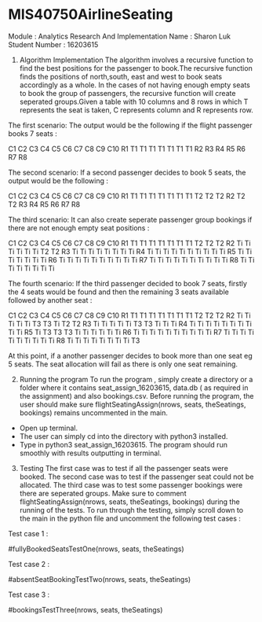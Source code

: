 # MIS40750AirlineSeating
Module : Analytics Research And Implementation
Name : Sharon Luk
Student Number : 16203615

1. Algorithm Implementation
The algorithm involves a recursive function to find the best positions for the passenger to book.The recursive
function finds the positions of north,south, east and west to book seats accordingly as a whole.
In the cases of not having enough empty seats to book the group of passengers, the recursive function will create
seperated groups.Given a table with 10 columns and 8 rows in which T represents the seat is taken, C represents
column and R represents row.

The first scenario: 
The output would be the following if the flight passenger books 7 seats : 

C1 C2 C3 C4 C5 C6 C7 C8 C9 C10
R1 T1 T1 T1 T1 T1 T1 T1 
R2
R3
R4
R5
R6
R7
R8

The second scenario:
If a second passenger decides to book 5 seats, the output would be the following :

C1 C2 C3 C4 C5 C6 C7 C8 C9 C10
R1 T1 T1 T1 T1 T1 T1 T1 T2 T2 T2
R2                         T2 T2
R3
R4
R5
R6
R7
R8

The third scenario:
It can also create seperate passenger group bookings if there are not enough empty seat positions :

C1 C2 C3 C4 C5 C6 C7 C8 C9 C10
R1 T1 T1 T1 T1 T1 T1 T1 T2 T2 T2
R2 Ti Ti Ti Ti Ti       Ti T2 T2
R3 Ti Ti Ti Ti Ti       Ti Ti Ti
R4 Ti Ti Ti Ti Ti Ti Ti Ti Ti Ti
R5 Ti          Ti Ti Ti Ti Ti Ti
R6 Ti Ti Ti Ti Ti Ti Ti Ti Ti Ti
R7 Ti Ti Ti Ti Ti Ti Ti Ti Ti Ti
R8 Ti Ti Ti Ti Ti Ti Ti Ti

The fourth scenario:
If the third passenger decided to book 7 seats, firstly the 4 seats would be found and then the remaining 3 seats
available followed by another seat :

C1 C2 C3 C4 C5 C6 C7 C8 C9 C10
R1 T1 T1 T1 T1 T1 T1 T1 T2 T2 T2
R2 Ti Ti Ti Ti Ti T3 T3 Ti T2 T2
R3 Ti Ti Ti Ti Ti T3 T3 Ti Ti Ti
R4 Ti Ti Ti Ti Ti Ti Ti Ti Ti Ti
R5 Ti T3 T3 T3 Ti Ti Ti Ti Ti Ti
R6 Ti Ti Ti Ti Ti Ti Ti Ti Ti Ti
R7 Ti Ti Ti Ti Ti Ti Ti Ti Ti Ti
R8 Ti Ti Ti Ti Ti Ti Ti Ti T3

At this point, if a another passenger decides to book more than one seat eg 5 seats. The seat allocation will fail
as there is only one seat remaining.

2. Running the program 
To run the program , simply create a directory or a folder where it contains seat_assign_16203615, data.db ( as
required in the assignment) and also bookings.csv. Before running the program, the user should make sure 
flightSeatingAssign(nrows, seats, theSeatings, bookings) remains uncommented in the main.
- Open up terminal.
- The user can simply cd into the directory with python3 installed. 
- Type in python3 seat_assign_16203615. 
The program should run smoothly with results outputting in terminal.

3. Testing
The first case was to test if all the passenger seats were booked.
The second case was to test if the passenger seat could not be allocated.
The third case was to test some passenger bookings were there are seperated groups.
Make sure to comment flightSeatingAssign(nrows, seats, theSeatings, bookings) during the running of the tests. 
To run through the testing, simply scroll down to the main in the python file and uncomment the 
following test cases :

Test case 1 :

#fullyBookedSeatsTestOne(nrows, seats, theSeatings)

Test case 2 :

#absentSeatBookingTestTwo(nrows, seats, theSeatings)

Test case 3 :

#bookingsTestThree(nrows, seats, theSeatings)


